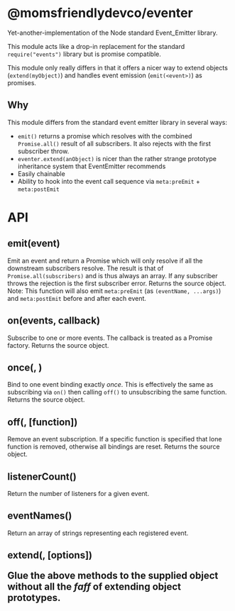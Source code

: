 @momsfriendlydevco/eventer
==========================
Yet-another-implementation of the Node standard Event_Emitter library.

This module acts like a drop-in replacement for the standard `require("events")` library but is promise compatible.

This module only really differs in that it offers a nicer way to extend objects (`extend(myObject)`) and handles event emission (`emit(<event>)`) as promises.


Why
---
This module differs from the standard event emitter library in several ways:

* `emit()` returns a promise which resolves with the combined `Promise.all()` result of all subscribers. It also rejects with the first subscriber throw.
* `eventer.extend(anObject)` is nicer than the rather strange prototype inheritance system that EventEmitter recommends
* Easily chainable
* Ability to hook into the event call sequence via `meta:preEmit` + `meta:postEmit`


API
===

emit(event)
-----------
Emit an event and return a Promise which will only resolve if all the downstream subscribers resolve. The result is that of `Promise.all(subscribers)` and is thus always an array.
If any subscriber throws the rejection is the first subscriber error.
Returns the source object.
Note: This function will also emit `meta:preEmit` (as `(eventName, ...args)`) and `meta:postEmit` before and after each event.


on(events, callback)
--------------------
Subscribe to one or more events. The callback is treated as a Promise factory.
Returns the source object.


once(<event-name>, <function>)
------------------------------
Bind to one event binding exactly _once_.
This is effectively the same as subscribing via `on()` then calling `off()` to unsubscribing the same function.
Returns the source object.


off(<event-name>, [function])
-----------------------------
Remove an event subscription. If a specific function is specified that lone function is removed, otherwise all bindings are reset.
Returns the source object.


listenerCount(<event-name>)
---------------------------
Return the number of listeners for a given event.


eventNames()
------------
Return an array of strings representing each registered event.


extend(<object>, [options])
---------------------------
Glue the above methods to the supplied object without all the *faff* of extending object prototypes.
